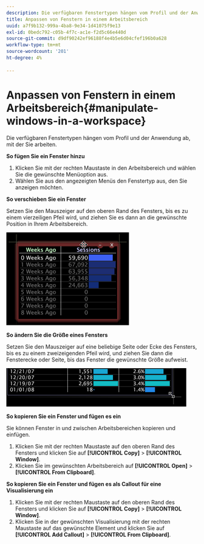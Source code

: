 ```yaml
---
description: Die verfügbaren Fenstertypen hängen vom Profil und der Anwendung ab, mit der Sie arbeiten.
title: Anpassen von Fenstern in einem Arbeitsbereich
uuid: a7f9b132-999a-4ba8-9e34-1d41075f9e13
exl-id: 0bedc792-c05b-4f7c-ac1e-f2d5c66e440d
source-git-commit: d9df90242ef96188f4e4b5e6d04cfef196b0a628
workflow-type: tm+mt
source-wordcount: '201'
ht-degree: 4%

---
```


# Anpassen von Fenstern in einem Arbeitsbereich{#manipulate-windows-in-a-workspace}

Die verfügbaren Fenstertypen hängen vom Profil und der Anwendung ab, mit der Sie arbeiten.

**So fügen Sie ein Fenster hinzu**

1. Klicken Sie mit der rechten Maustaste in den Arbeitsbereich und wählen Sie die gewünschte Menüoption aus.
1. Wählen Sie aus den angezeigten Menüs den Fenstertyp aus, den Sie anzeigen möchten.

**So verschieben Sie ein Fenster**

Setzen Sie den Mauszeiger auf den oberen Rand des Fensters, bis es zu einem vierzeiligen Pfeil wird, und ziehen Sie es dann an die gewünschte Position in Ihrem Arbeitsbereich.

![](assets/vis_moving.png)

**So ändern Sie die Größe eines Fensters**

Setzen Sie den Mauszeiger auf eine beliebige Seite oder Ecke des Fensters, bis es zu einem zweizeigenden Pfeil wird, und ziehen Sie dann die Fensterecke oder Seite, bis das Fenster die gewünschte Größe aufweist.

![](assets/vis_resize.png)

**So kopieren Sie ein Fenster und fügen es ein**

Sie können Fenster in und zwischen Arbeitsbereichen kopieren und einfügen.

1. Klicken Sie mit der rechten Maustaste auf den oberen Rand des Fensters und klicken Sie auf **[!UICONTROL Copy]** > **[!UICONTROL Window]**.
1. Klicken Sie im gewünschten Arbeitsbereich auf **[!UICONTROL Open]** > **[!UICONTROL From Clipboard]**.

**So kopieren Sie ein Fenster und fügen es als Callout für eine Visualisierung ein**

1. Klicken Sie mit der rechten Maustaste auf den oberen Rand des Fensters und klicken Sie auf **[!UICONTROL Copy]** > **[!UICONTROL Window]**.
1. Klicken Sie in der gewünschten Visualisierung mit der rechten Maustaste auf das gewünschte Element und klicken Sie auf **[!UICONTROL Add Callout]** > **[!UICONTROL From Clipboard]**.
